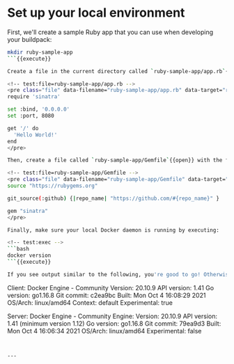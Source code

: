# Set up your local environment

<!-- test:suite=create-buildpack;weight=1 -->

<!-- test:setup:exec;exit-code=-1 -->
<!--
```bash
docker rmi test-ruby-app
pack config trusted-builders add cnbs/sample-builder:bionic
```
-->

<!-- test:teardown:exec -->
<!--
```bash
docker rmi test-ruby-app
```
-->

First, we'll create a sample Ruby app that you can use when developing your buildpack:

<!-- test:exec -->
```bash
mkdir ruby-sample-app
```{{execute}}

Create a file in the current directory called `ruby-sample-app/app.rb`{{open}} with the following contents:

<!-- test:file=ruby-sample-app/app.rb -->
<pre class="file" data-filename="ruby-sample-app/app.rb" data-target="replace">
require 'sinatra'

set :bind, '0.0.0.0'
set :port, 8080

get '/' do
  'Hello World!'
end
</pre>

Then, create a file called `ruby-sample-app/Gemfile`{{open}} with the following contents:

<!-- test:file=ruby-sample-app/Gemfile -->
<pre class="file" data-filename="ruby-sample-app/Gemfile" data-target="replace">
source "https://rubygems.org"

git_source(:github) {|repo_name| "https://github.com/#{repo_name}" }

gem "sinatra"
</pre>

Finally, make sure your local Docker daemon is running by executing:

<!-- test:exec -->
```bash
docker version
```{{execute}}

If you see output similar to the following, you're good to go! Otherwise, start Docker and check again.

```
Client: Docker Engine - Community
 Version:           20.10.9
 API version:       1.41
 Go version:        go1.16.8
 Git commit:        c2ea9bc
 Built:             Mon Oct  4 16:08:29 2021
 OS/Arch:           linux/amd64
 Context:           default
 Experimental:      true

Server: Docker Engine - Community
 Engine:
  Version:          20.10.9
  API version:      1.41 (minimum version 1.12)
  Go version:       go1.16.8
  Git commit:       79ea9d3
  Built:            Mon Oct  4 16:06:34 2021
  OS/Arch:          linux/amd64
  Experimental:     false
```


---
